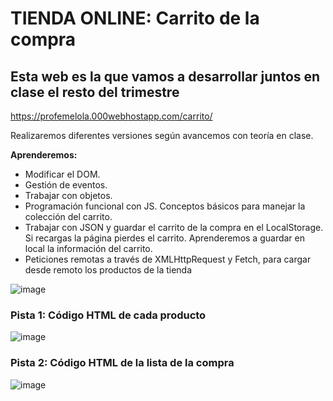 # TIENDA ONLINE: Carrito de la compra

## Esta web es la que vamos a desarrollar juntos en clase el resto del trimestre

https://profemelola.000webhostapp.com/carrito/

Realizaremos diferentes versiones según avancemos con teoría en clase.

**Aprenderemos:**
- Modificar el DOM.
- Gestión de eventos.
- Trabajar con objetos.
- Programación funcional con JS. Conceptos básicos para manejar la colección del carrito.
- Trabajar con JSON y guardar el carrito de la compra en el LocalStorage. Si recargas la página pierdes el carrito. Aprenderemos a guardar en local la información del carrito.
- Peticiones remotas a través de XMLHttpRequest y Fetch, para cargar desde remoto los productos de la tienda

![image](https://user-images.githubusercontent.com/91023374/163730800-9b04c211-7148-40af-be86-536943164eed.png)


### Pista 1: Código HTML de cada producto

![image](https://user-images.githubusercontent.com/91023374/163801399-05c531e9-71fc-4a6c-99b1-318aa681b8a7.png)

### Pista 2: Código HTML de la lista de la compra

![image](https://user-images.githubusercontent.com/91023374/163801533-dd72da6e-8489-4aba-bbad-8af75c7f6b91.png)


